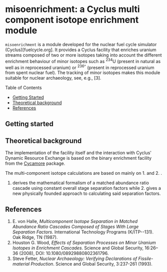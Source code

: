 # misoenrichment: a Cyclus multi component isotope enrichment module

`misoenrichment` is a module developed for the nuclear fuel cycle simulator
(Cyclus)[fuelcycle.org]. It provides a Cyclus facility that enriches 
uranium streams composed of two or more isotopes taking into account the 
different enrichment behaviour of minor isotopes such as <sup>234</sup>U (present in
natural as well as in reprocessed uranium) or <sup>236^</sup> (present in 
reprocessed uranium from spent nuclear fuel). The tracking of minor
isotopes makes this module suitable for nuclear archaeology, see, e.g., [3].

Table of Contents
- [Getting Started](#getting-started)
- [Theoretical background](#theoretical-background)
- [References](#references)

## Getting started

## Theoretical background
The implementation of the facility itself and the interaction with Cyclus'
Dynamic Resource Exchange is based on the binary enrichment facility from 
the [Cycamore](https://github.com/cyclus/cycamore) package.

The multi-component isotope calculations are based on mainly on 1. and 2. .
1. derives the mathematical formalism of a matched abundance ratio cascade
using constant overall stage separation factors while 2. gives a new 
physically founded approach to calculating said separation factors.

## References

1. E. von Halle, _Multicomponent Isotope Separation in Matched Abundance 
  Ratio Cascades Composed of Stages With Large Separation Factors_. 
  International Technology Programs (K/ITP--131). Oak Ridge, TN (1987).
2. Houston G. Wood, _Effects of Separation Processes on Minor Uranium 
  Isotopes in Enrichment Cascades_. Science and Global Security, 16:26–36
  (2008), DOI: 10.1080/08929880802361796.
3. Steve Fetter, _Nuclear Archaeology: Verifying Declarations of 
  Fissile-material Production_. Science and Global Security, 3:237-261
  (1993).
